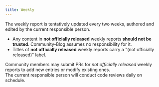```yaml
---
title: Weekly
---
```


The weekly report is tentatively updated every two weeks, authored and edited by the current responsible person.

- Any content in **not officially released** weekly reports **should not be trusted**. Community-Blog assumes no responsibility for it.
- Titles of **not officially released** weekly reports carry a "(not officially released)" label.

Community members may submit PRs for *not officially released* weekly reports to add new entries or modify existing ones.  
The current responsible person will conduct code reviews daily on schedule.
